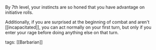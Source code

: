 By 7th level, your instincts are so honed that you have advantage on initiative rolls.

Additionally, if you are surprised at the beginning of combat and aren't [[incapacitated]], you can act normally on your first turn, but only if you enter your rage before doing anything else on that turn.

tags: [[Barbarian]]